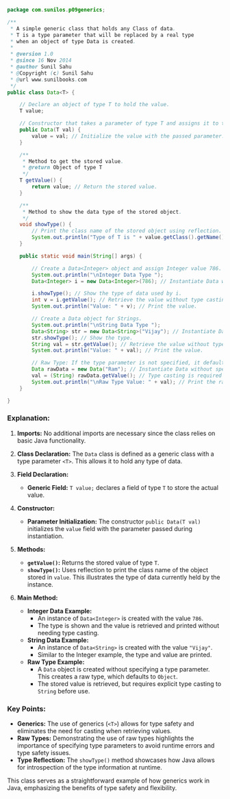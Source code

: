 
```java
package com.sunilos.p09generics;

/**
 * A simple generic class that holds any Class of data. 
 * T is a type parameter that will be replaced by a real type 
 * when an object of type Data is created.
 * 
 * @version 1.0
 * @since 16 Nov 2014
 * @author Sunil Sahu
 * @Copyright (c) Sunil Sahu
 * @url www.sunilbooks.com
 */
public class Data<T> {

    // Declare an object of type T to hold the value.
    T value;

    // Constructor that takes a parameter of type T and assigns it to the value.
    public Data(T val) {
        value = val; // Initialize the value with the passed parameter.
    }

    /**
     * Method to get the stored value.
     * @return Object of type T
     */
    T getValue() {
        return value; // Return the stored value.
    }

    /**
     * Method to show the data type of the stored object.
     */
    void showType() {
        // Print the class name of the stored object using reflection.
        System.out.println("Type of T is " + value.getClass().getName());
    }

    public static void main(String[] args) {

        // Create a Data<Integer> object and assign Integer value 786.
        System.out.println("\nInteger Data Type ");
        Data<Integer> i = new Data<Integer>(786); // Instantiate Data with Integer type.

        i.showType(); // Show the type of data used by i.
        int v = i.getValue(); // Retrieve the value without type casting.
        System.out.println("Value: " + v); // Print the value.

        // Create a Data object for Strings.
        System.out.println("\nString Data Type ");
        Data<String> str = new Data<String>("Vijay"); // Instantiate Data with String type.
        str.showType(); // Show the type.
        String val = str.getValue(); // Retrieve the value without type casting.
        System.out.println("Value: " + val); // Print the value.

        // Raw Type: If the type parameter is not specified, it defaults to a raw type.
        Data rawData = new Data("Ram"); // Instantiate Data without specifying type.
        val = (String) rawData.getValue(); // Type casting is required to retrieve the value.
        System.out.println("\nRaw Type Value: " + val); // Print the raw type value.
    }

}
```

### Explanation:

1. **Imports:** No additional imports are necessary since the class relies on basic Java functionality.

2. **Class Declaration:** The `Data` class is defined as a generic class with a type parameter `<T>`. This allows it to hold any type of data.

3. **Field Declaration:**
   - **Generic Field:** `T value;` declares a field of type `T` to store the actual value.

4. **Constructor:**
   - **Parameter Initialization:** The constructor `public Data(T val)` initializes the `value` field with the parameter passed during instantiation.

5. **Methods:**
   - **`getValue()`:** Returns the stored value of type `T`.
   - **`showType()`:** Uses reflection to print the class name of the object stored in `value`. This illustrates the type of data currently held by the instance.

6. **Main Method:**
   - **Integer Data Example:**
     - An instance of `Data<Integer>` is created with the value `786`.
     - The type is shown and the value is retrieved and printed without needing type casting.
   - **String Data Example:**
     - An instance of `Data<String>` is created with the value `"Vijay"`.
     - Similar to the Integer example, the type and value are printed.
   - **Raw Type Example:**
     - A `Data` object is created without specifying a type parameter. This creates a raw type, which defaults to `Object`.
     - The stored value is retrieved, but requires explicit type casting to `String` before use.

### Key Points:
- **Generics:** The use of generics (`<T>`) allows for type safety and eliminates the need for casting when retrieving values.
- **Raw Types:** Demonstrating the use of raw types highlights the importance of specifying type parameters to avoid runtime errors and type safety issues.
- **Type Reflection:** The `showType()` method showcases how Java allows for introspection of the type information at runtime.

This class serves as a straightforward example of how generics work in Java, emphasizing the benefits of type safety and flexibility.
